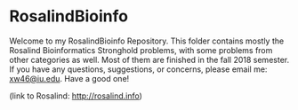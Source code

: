 # RosalindBioinfo

Welcome to my RosalindBioinfo Repository. This folder contains mostly the Rosalind Bioinformatics Stronghold problems, with some problems from other categories as well. Most of them are finished in the fall 2018 semester. If you have any questions, suggestions, or concerns, please email me: xw46@iu.edu. Have a good one!

(link to Rosalind: http://rosalind.info)
